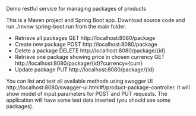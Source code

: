 Demo restful service for managing packages of products

This is a Maven project and Spring Boot app. Download source code and run ./mvnw spring-boot:run from the main folder.

* Retrieve all packages GET http://localhost:8080/package
* Create new package POST http://localhost:8080/package
* Delete a package DELETE http://localhost:8080/package/{id}
* Retrieve one package showing price in chosen currency GET  http://localhost:8080/package/{id}?currency={curr}
* Update package PUT http://localhost:8080/package/{id}

You can list and test all available methods using swagger UI http://localhost:8080/swagger-ui.html#!/product-package-controller.
It will show model of input parameters for POST and PUT requests.
The application will have some test data inserted (you should see some packages).